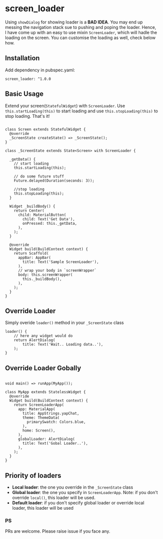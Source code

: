 # screen_loader

Using `showDialog` for showing loader is a **BAD IDEA**. You may end up messing the navigation stack sue to pushing and poping the loader. Hence, I have come up with an easy to use mixin `ScreenLoader`, which will hadle the loading on the screen. You can customise the loading as well, check below how.

## Installation

Add dependency in pubspec.yaml:
```
screen_loader: ^1.0.0
```

## Basic Usage

Extend your screen(`StatefulWidget`) with `ScreenLoader`. Use `this.startLoading(this)` to start loading and use `this.stopLoading(this)` to stop loading. That's it!

```

class Screen extends StatefulWidget {
  @override
  _ScreenState createState() => _ScreenState();
}

class _ScreenState extends State<Screen> with ScreenLoader {

  _getData() {
    // start loading
    this.startLoading(this);
    
    // do some future stuff
    Future.delayed(Duration(seconds: 3));
    
    //stop loading
    this.stopLoading(this);
  }

  Widget _buildBody() {
    return Center(
      child: MaterialButton(
        child: Text('Get Data'),
        onPressed: this._getData,
      ),
    );
  }

  @override
  Widget build(BuildContext context) {
    return Scaffold(
      appBar: AppBar(
        title: Text('Sample ScreenLoader'),
      ),
      // wrap your body in `screenWrapper`
      body: this.screenWrapper(
        this._buildBody(),
      ),
    );
  }
}

```

## Override Loader

Simply overide `loader()` method in your `_ScreenState` class

```
loader() {
    // here any widget would do
    return AlertDialog(
        title: Text('Wait.. Loading data..'),
    );
}
```

## Override Loader Gobally

```

void main() => runApp(MyApp());

class MyApp extends StatelessWidget {
  @override
  Widget build(BuildContext context) {
    return ScreenLoaderApp(
      app: MaterialApp(
        title: AppStrings.yapChat,
        theme: ThemeData(
          primarySwatch: Colors.blue,
        ),
        home: Screen(),
      ),
      globalLoader: AlertDialog(
        title: Text('Gobal Loader..'),
      ),
    );
  }
}

```

## Priority of loaders

- **Local loader**: the one you override in the `_ScreenState` class
- **Global loader**: the one you specify in `ScreenLoaderApp`. Note: if you don't override `local()`, this loader will be used.
- **Default loader**: if you don't specify global loader or override local loader, this loader will be used

### PS 
PRs are welcome. Please raise issue if you face any.
